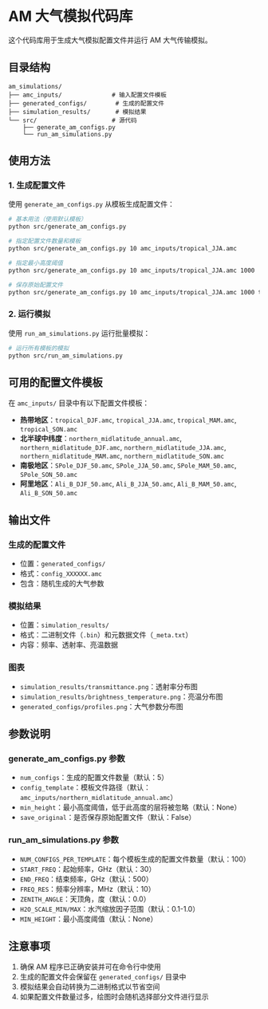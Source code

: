 # AM 大气模拟代码库

这个代码库用于生成大气模拟配置文件并运行 AM 大气传输模拟。

## 目录结构

```
am_simulations/
├── amc_inputs/              # 输入配置文件模板
├── generated_configs/        # 生成的配置文件
├── simulation_results/       # 模拟结果
└── src/                     # 源代码
    ├── generate_am_configs.py
    └── run_am_simulations.py
```

## 使用方法

### 1. 生成配置文件

使用 `generate_am_configs.py` 从模板生成配置文件：

```bash
# 基本用法（使用默认模板）
python src/generate_am_configs.py

# 指定配置文件数量和模板
python src/generate_am_configs.py 10 amc_inputs/tropical_JJA.amc

# 指定最小高度阈值
python src/generate_am_configs.py 10 amc_inputs/tropical_JJA.amc 1000

# 保存原始配置文件
python src/generate_am_configs.py 10 amc_inputs/tropical_JJA.amc 1000 true
```

### 2. 运行模拟

使用 `run_am_simulations.py` 运行批量模拟：

```bash
# 运行所有模板的模拟
python src/run_am_simulations.py
```

## 可用的配置文件模板

在 `amc_inputs/` 目录中有以下配置文件模板：

- **热带地区**：`tropical_DJF.amc`, `tropical_JJA.amc`, `tropical_MAM.amc`, `tropical_SON.amc`
- **北半球中纬度**：`northern_midlatitude_annual.amc`, `northern_midlatitude_DJF.amc`, `northern_midlatitude_JJA.amc`, `northern_midlatitude_MAM.amc`, `northern_midlatitude_SON.amc`
- **南极地区**：`SPole_DJF_50.amc`, `SPole_JJA_50.amc`, `SPole_MAM_50.amc`, `SPole_SON_50.amc`
- **阿里地区**：`Ali_B_DJF_50.amc`, `Ali_B_JJA_50.amc`, `Ali_B_MAM_50.amc`, `Ali_B_SON_50.amc`

## 输出文件

### 生成的配置文件
- 位置：`generated_configs/`
- 格式：`config_XXXXXX.amc`
- 包含：随机生成的大气参数

### 模拟结果
- 位置：`simulation_results/`
- 格式：二进制文件（`.bin`）和元数据文件（`_meta.txt`）
- 内容：频率、透射率、亮温数据

### 图表
- `simulation_results/transmittance.png`：透射率分布图
- `simulation_results/brightness_temperature.png`：亮温分布图
- `generated_configs/profiles.png`：大气参数分布图

## 参数说明

### generate_am_configs.py 参数
- `num_configs`：生成的配置文件数量（默认：5）
- `config_template`：模板文件路径（默认：`amc_inputs/northern_midlatitude_annual.amc`）
- `min_height`：最小高度阈值，低于此高度的层将被忽略（默认：None）
- `save_original`：是否保存原始配置文件（默认：False）

### run_am_simulations.py 参数
- `NUM_CONFIGS_PER_TEMPLATE`：每个模板生成的配置文件数量（默认：100）
- `START_FREQ`：起始频率，GHz（默认：30）
- `END_FREQ`：结束频率，GHz（默认：500）
- `FREQ_RES`：频率分辨率，MHz（默认：10）
- `ZENITH_ANGLE`：天顶角，度（默认：0.0）
- `H2O_SCALE_MIN/MAX`：水汽缩放因子范围（默认：0.1-1.0）
- `MIN_HEIGHT`：最小高度阈值（默认：None）

## 注意事项

1. 确保 AM 程序已正确安装并可在命令行中使用
2. 生成的配置文件会保留在 `generated_configs/` 目录中
3. 模拟结果会自动转换为二进制格式以节省空间
4. 如果配置文件数量过多，绘图时会随机选择部分文件进行显示 